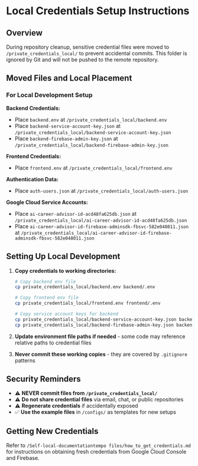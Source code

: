 # Local Credentials Setup Instructions

## Overview
During repository cleanup, sensitive credential files were moved to `/private_credentials_local/` to prevent accidental commits. This folder is ignored by Git and will not be pushed to the remote repository.

## Moved Files and Local Placement

### For Local Development Setup

**Backend Credentials:**
- Place `backend.env` at `/private_credentials_local/backend.env`
- Place `backend-service-account-key.json` at `/private_credentials_local/backend-service-account-key.json`  
- Place `backend-firebase-admin-key.json` at `/private_credentials_local/backend-firebase-admin-key.json`

**Frontend Credentials:**
- Place `frontend.env` at `/private_credentials_local/frontend.env`

**Authentication Data:**
- Place `auth-users.json` at `/private_credentials_local/auth-users.json`

**Google Cloud Service Accounts:**
- Place `ai-career-advisor-id-acd48fa625db.json` at `/private_credentials_local/ai-career-advisor-id-acd48fa625db.json`
- Place `ai-career-advisor-id-firebase-adminsdk-fbsvc-582e048011.json` at `/private_credentials_local/ai-career-advisor-id-firebase-adminsdk-fbsvc-582e048011.json`

## Setting Up Local Development

1. **Copy credentials to working directories:**
   ```bash
   # Copy backend env file
   cp private_credentials_local/backend.env backend/.env
   
   # Copy frontend env file  
   cp private_credentials_local/frontend.env frontend/.env
   
   # Copy service account keys for backend
   cp private_credentials_local/backend-service-account-key.json backend/service-account-key.json
   cp private_credentials_local/backend-firebase-admin-key.json backend/firebase-admin-key.json
   ```

2. **Update environment file paths if needed** - some code may reference relative paths to credential files

3. **Never commit these working copies** - they are covered by `.gitignore` patterns

## Security Reminders

- ⚠️ **NEVER commit files from `/private_credentials_local/`**
- ⚠️ **Do not share credential files** via email, chat, or public repositories  
- ⚠️ **Regenerate credentials** if accidentally exposed
- ✅ **Use the example files** in `/configs/` as templates for new setups

## Getting New Credentials

Refer to `/Self-local-documentationtempo files/how_to_get_credentials.md` for instructions on obtaining fresh credentials from Google Cloud Console and Firebase.